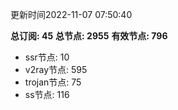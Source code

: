更新时间2022-11-07 07:50:40

**总订阅: 45**
**总节点: 2955**
**有效节点: 796**
- ssr节点: 10
- v2ray节点: 595
- trojan节点: 75
- ss节点: 116
